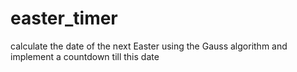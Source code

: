 # easter_timer
calculate the date of the next Easter using the Gauss algorithm and implement a countdown till this date

